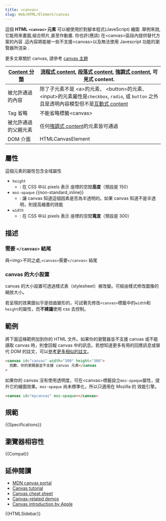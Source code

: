 ```yaml
---
title: <canvas>
slug: Web/HTML/Element/canvas
---
```


這個 **HTML `<canvas>` 元素** 可以被使用於對腳本程式(JaveScript) 繪圖 .舉例來說, 它能用來畫圖,組合照片,甚至作動畫. 你也許(應該) 在\<canvas>區段內提供替代方案的內容 .這內容將能被一些不支援\<canvas>以及無法使用 Javescript 功能的瀏覽器所渲染 .

更多文章關於 canvas, 請參考 [canvas 主題](/zh-TW/docs/Web/API/Canvas_API)

| [Content 分類](/zh-TW/docs/HTML/Content_categories) | [流程式 content](/zh-TW/docs/HTML/Content_categories#Flow_content), [段落式 content](/zh-TW/docs/HTML/Content_categories#Phrasing_content), [強調式 content](/zh-TW/docs/HTML/Content_categories#Embedded_content), 可見式 content. |
| --------------------------------------------------- | ----------------------------------------------------------------------------------------------------------------------------------------------------------------------------------------------------------------------------------- |
| 被允許通過的內容                                    | 除了子元素不是 \<a>的元素、 \<button>的元素、\<input>的元素屬性是`checkbox`, `radio`, 或 `button` 之外且是透明內容模型但不是[互動式 content](/zh-TW/docs/HTML/Content_categories#Interactive_content)                               |
| Tag 省略                                            | 不能省略標籤\<canvas></canvas>                                                                                                                                                                                                      |
| 被允許通過的父親元素                                | 任何[強調式 content](/zh-TW/docs/HTML/Content_categories#Phrasing_content)的元素皆可通過                                                                                                                                            |
| DOM 介面                                            | HTMLCanvasElement                                                                                                                                                                                                                   |

## 屬性

這個元素的屬性包含全域屬性

- `height`
  - : 在 CSS 中以 pixels 表示 座標的空間**高度**（預設是 150）
- `moz-opaque` {{non-standard_inline}}
  - : 讓 canvas 知道這個因素是否為半透明的。如果 canvas 知道不是半透明，則提高繪畫的效能
- `width`
  - : 在 CSS 中以 pixels 表示 座標的空間**寬度**（預設是 300）

## 描述

### 需要 `</canvas>` 結尾

與\<img>不同之處,`<canvas>`需要`</canvas>` 結尾

### canvas 的大小設置

canvas 的大小設置可透過樣式表（stylesheet）被改變。可經由樣式修改圖像的縮放大小。

若呈現的效果圖似乎是扭曲變形的，可試著先修改`<canvas>`標籤中的`width`和`height`的屬性，而**不建議**使用 css 去控制。

## 範例

將下面這條範例加到你的 HTML 文件。如果你的瀏覽器並不支援 canvas 或不能讀取 canvas 時，則會回報 canvas 中的訊息。若想知道更多有用的回應訊息或替代 DOM 的註文，可以[參考更多相似的註文](/zh-TW/docs/Web/API/Canvas_API/Tutorial/Hit_regions_and_accessibility)。

```html
<canvas id="canvas" width="300" height="300">
  抱歉，你的瀏覽器並不支援 canvas 元素</canvas
>
```

如果你的 canvas 沒有使用透明度，可在\<canvas>標籤設立`moz-opaque`屬性，提升它的繪圖效果。`moz-opaque` 尚未標準化，所以只適用在 Mozilla 的 效能引擎。

```html
<canvas id="mycanvas" moz-opaque></canvas>
```

## 規範

{{Specifications}}

## 瀏覽器相容性

{{Compat}}

## 延伸閱讀

- [MDN canvas portal](/zh-TW/docs/Web/API/Canvas_API)
- [Canvas tutorial](/zh-TW/docs/Web/API/Canvas_API/Tutorial)
- [Canvas cheat sheet](https://simon.html5.org/dump/html5-canvas-cheat-sheet.html)
- [Canvas-related demos](/zh-TW/demos/tag/tech:canvas)
- [Canvas introduction by Apple](https://developer.apple.com/library/safari/documentation/AudioVideo/Conceptual/HTML-canvas-guide/Introduction/Introduction.html)

{{HTMLSidebar}}
